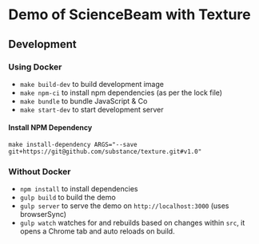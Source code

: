 # Demo of ScienceBeam with Texture

## Development

### Using Docker

- `make build-dev` to build development image
- `make npm-ci` to install npm dependencies (as per the lock file)
- `make bundle` to bundle JavaScript & Co
- `make start-dev` to start development server

#### Install NPM Dependency

`make install-dependency ARGS="--save git+https://git@github.com/substance/texture.git#v1.0"`

### Without Docker

- `npm install` to install dependencies
- `gulp build` to build the demo
- `gulp server` to serve the demo on `http://localhost:3000` (uses browserSync)
- `gulp watch` watches for and rebuilds based on changes within `src`, it opens a Chrome tab and auto reloads on build.
